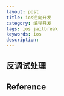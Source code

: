 ```yaml
---
layout: post
title: ios逆向开发
category: 编程开发
tags: ios jailbreak
keywords: ios
description: 
---
```


## 反调试处理

## Reference
